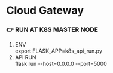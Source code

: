 # Cloud Gateway

### 👉 RUN AT K8S MASTER NODE
1. ENV<br />
export FLASK_APP=k8s_api_run.py
2. API RUN<br />
flask run --host=0.0.0.0 --port=5000

